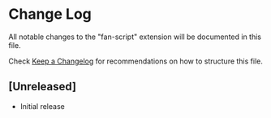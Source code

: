# Change Log

All notable changes to the "fan-script" extension will be documented in this file.

Check [Keep a Changelog](http://keepachangelog.com/) for recommendations on how to structure this file.

## [Unreleased]

- Initial release